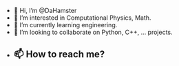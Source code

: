 - 👋 Hi, I’m @DaHamster
- 👀 I’m interested in Computational Physics, Math.
- 🌱 I’m currently learning engineering.
- 💞️ I’m looking to collaborate on Python, C++, ... projects.
- 📫 How to reach me?
   -  

<!---
DaHamster/DaHamster is a ✨ special ✨ repository because its `README.md` (this file) appears on your GitHub profile.
You can click the Preview link to take a look at your changes.
--->

